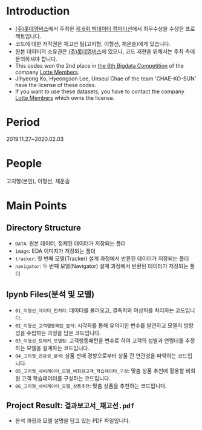 # Introduction  
* [(주)롯데멤버스](https://www.lpoint.com/)에서 주최한 [제 6회 빅데이터 컴피티션](https://competition.lpoint.com/index.tran)에서 최우수상을 수상한 프로젝트입니다.
* 코드에 대한 저작권은 채고선 팀(고지형, 이형선, 채운슬)에게 있습니다.
* 원본 데이터의 소유권은 [(주)롯데멤버스](https://www.lpoint.com/)에 있으니, 코드 재현을 위해서는 주최 측에 문의하셔야 합니다.  
* This codes won the 2nd place in [the 6th Bigdata Competition](https://competition.lpoint.com/index.tran) of the company [Lotte Members](https://www.lpoint.com/app/global/LHGA100100.do?globalFlag=ENG). 
* Jihyeong Ko, Hyeongson Lee, Unseul Chae of the team 'CHAE-KO-SUN' have the license of these codes.
* If you want to use these datasets, you have to contact the company [Lotte Members](https://www.lpoint.com/app/global/LHGA100100.do?globalFlag=ENG) which owns the license.

# Period  
2019.11.27~2020.02.03

# People
고지형(본인), 이형선, 채운슬

# Main Points
## Directory Structure
- `DATA`: 원본 데이터, 정제된 데이터가 저장되는 폴더
- `image`: EDA 이미지가 저장되는 폴더
- `tracker`: 첫 번째 모델(Tracker) 설계 과정에서 반환된 데이터가 저장되는 폴더
- `navigator`: 두 번째 모델(Navigator) 설계 과정에서 반환된 데이터가 저장되는 폴더

## Ipynb Files(분석 및 모델)
- `01_이형선_데이터_전처리`: 데이터를 불러오고, 결측치와 이상치를 처리하는 코드입니다.
- `02_이형선_고객행동패턴_분석`: 시각화를 통해 유의미한 변수를 발견하고 모델의 방향성을 수립하는 과정을 담은 코드입니다.
- `03_이형선_트래커_모델링`: 고객행동패턴을 변수로 하여 고객의 성별과 연령대를 추정하는 모델을 설계하는 코드입니다.
- `04_고지형_연관성_분석`: 상품 판매 경향으로부터 상품 간 연관성을 파악하는 코드입니다.
- `05_고지형_네비게이터_모델_비회원고객_학습데이터_구성`: 맞춤 상품 추천에 활용할 비회원 고객 학습데이터를 구성하는 코드입니다.
- `06_고지형_네비게이터_모델_상품추천`: 맞춤 상품을 추천하는 코드입니다.

## Project Result: `결과보고서_채고선.pdf`
- 분석 과정과 모델 설명을 담고 있는 PDF 파일입니다.
